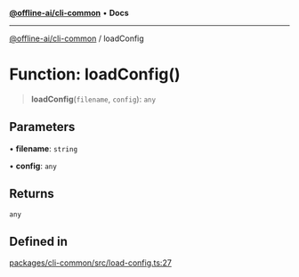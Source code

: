 [**@offline-ai/cli-common**](../README.md) • **Docs**

***

[@offline-ai/cli-common](../globals.md) / loadConfig

# Function: loadConfig()

> **loadConfig**(`filename`, `config`): `any`

## Parameters

• **filename**: `string`

• **config**: `any`

## Returns

`any`

## Defined in

[packages/cli-common/src/load-config.ts:27](https://github.com/offline-ai/cli-common.js/blob/eabc97d22c9fcd0e801169bae8a30cdce747fbea/src/load-config.ts#L27)
